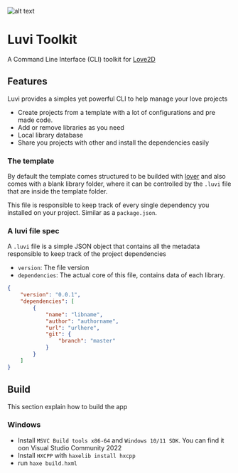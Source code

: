 ![alt text](assets/luvi-banner.png)

# Luvi Toolkit

A Command Line Interface (CLI) toolkit for [Love2D](https://love2d.org)

## Features

Luvi provides a simples yet powerful CLI to help manage your love projects

* Create projects from a template with a lot of configurations and pre made code.
* Add or remove libraries as you need
* Local library database
* Share you projects with other and install the dependencies easily

### The template

By default the template comes structured to be builded with [lover](https://github.com/Wolfyxon/lover?tab=readme-ov-file) and also comes with a blank library folder, where it can be controlled by the `.luvi` file that are inside the template folder.



This file is responsible to keep track of every single dependency you installed on your project. Similar as a `package.json`.

### A luvi file spec

A `.luvi` file is a simple JSON object that contains all the metadata responsible to keep track of the project dependencies

* `version`: The file version
* `dependencies`: The actual core of this file, contains data of each library.

```json
{
    "version": "0.0.1",
    "dependencies": [
        {
            "name": "libname",
            "author": "authorname",
            "url": "urlhere",
            "git": {
                "branch": "master"
            }
        }
    ]
}
```
## Build

This section explain how to build the app

### Windows
* Install `MSVC Build tools x86-64` and `Windows 10/11 SDK`. You can find it oon Visual Studio Community 2022
* Install `HXCPP` with `haxelib install hxcpp`
* run `haxe build.hxml`